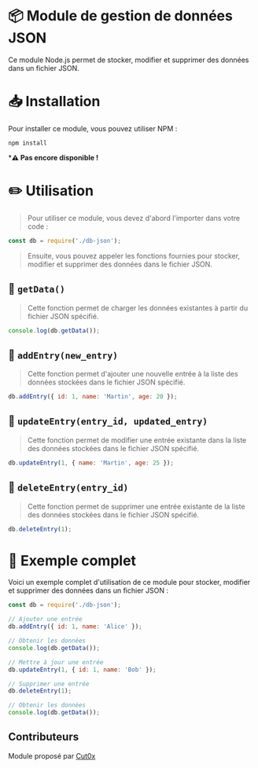 # 📦 Module de gestion de données JSON
Ce module Node.js permet de stocker, modifier et supprimer des données dans un fichier JSON.

# 📥 Installation
Pour installer ce module, vous pouvez utiliser NPM :

```
npm install
```
***⚠️ Pas encore disponible !**
  
# ✏️ Utilisation
> Pour utiliser ce module, vous devez d'abord l'importer dans votre code :

```js
const db = require('./db-json');
```
> Ensuite, vous pouvez appeler les fonctions fournies pour stocker, modifier et supprimer des données dans le fichier JSON.
  
  
## 📜 `getData()`
> Cette fonction permet de charger les données existantes à partir du fichier JSON spécifié.
  
```js
console.log(db.getData());
```
  
  
## 📜 `addEntry(new_entry)`
> Cette fonction permet d'ajouter une nouvelle entrée à la liste des données stockées dans le fichier JSON spécifié.
  
```js
db.addEntry({ id: 1, name: 'Martin', age: 20 });
```
  
  
## 📜 `updateEntry(entry_id, updated_entry)`
> Cette fonction permet de modifier une entrée existante dans la liste des données stockées dans le fichier JSON spécifié.
  
```js
db.updateEntry(1, { name: 'Martin', age: 25 });
```
  
  
## 📜 `deleteEntry(entry_id)`
> Cette fonction permet de supprimer une entrée existante de la liste des données stockées dans le fichier JSON spécifié.
  
```js
db.deleteEntry(1);
```
  
  
# 🧪 Exemple complet
Voici un exemple complet d'utilisation de ce module pour stocker, modifier et supprimer des données dans un fichier JSON :
  
```js
const db = require('./db-json');

// Ajouter une entrée
db.addEntry({ id: 1, name: 'Alice' });

// Obtenir les données
console.log(db.getData());

// Mettre à jour une entrée
db.updateEntry(1, { id: 1, name: 'Bob' });

// Supprimer une entrée
db.deleteEntry(1);

// Obtenir les données
console.log(db.getData());
```
  
## Contributeurs
Module proposé par <a href="https://twitter.com/Cut0x">Cut0x</a>
